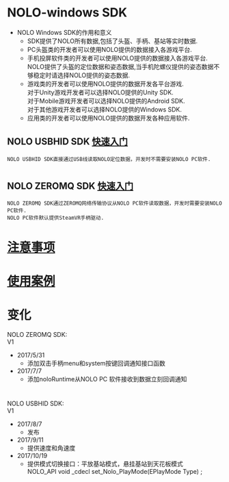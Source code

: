# NOLO-windows SDK   
- NOLO Windows SDK的作用和意义  
    * SDK提供了NOLO所有数据,包括了头盔、手柄、基站等实时数据. 
    * PC头盔类的开发者可以使用NOLO提供的数据接入各游戏平台.  
    * 手机投屏软件类的开发者可以使用NOLO提供的数据接入各游戏平台.  
      NOLO提供了头盔的定位数据和姿态数据,当手机陀螺仪提供的姿态数据不够稳定时请选择NOLO提供的姿态数据.  
    * 游戏类的开发者可以使用NOLO提供的数据开发各平台游戏.  
      对于Unity游戏开发者可以选择NOLO提供的Unity SDK.  
      对于Mobile游戏开发者可以选择NOLO提供的Android SDK.  
      对于其他游戏开发者可以选择NOLO提供的Windows SDK.  
    * 应用类的开发者可以使用NOLO提供的数据开发各种应用软件. 
## NOLO USBHID SDK [快速入门](https://github.com/NOLOVR/NOLO-Windows-SDK/blob/master/HIDGetStarted_CN.md) 
    NOLO USBHID SDK直接通过USB线读取NOLO定位数据，开发时不需要安装NOLO PC软件.  
    
#
## NOLO ZEROMQ SDK  [快速入门](https://github.com/NOLOVR/NOLO-Windows-SDK/blob/master/GetStarted_CN.md) 
    NOLO ZEROMQ SDK通过ZEROMQ网络传输协议从NOLO PC软件读取数据，开发时需要安装NOLO PC软件.    
    NOLO PC软件默认提供SteamVR手柄驱动.  
 
#  [注意事项](https://github.com/NOLOVR/NOLO-Windows-SDK/blob/master/NOLOVR/NOLO_USBHID_SDK/Notice_CN.pdf)
#  [使用案例](https://github.com/NOLOVR/NOLO-Windows-SDK/tree/master/Examples)
# 变化  
NOLO ZEROMQ SDK:  
V1
- 2017/5/31 
  * 添加双击手柄menu和system按键回调通知接口函数  
- 2017/7/7  
  * 添加noloRuntime从NOLO PC 软件接收到数据立刻回调通知  
#
NOLO USBHID SDK:  
V1
- 2017/8/7
  * 发布
- 2017/9/11
  * 提供速度和角速度
- 2017/10/19
  * 提供模式切换接口：平放基站模式，悬挂基站到天花板模式  
  	NOLO_API void _cdecl set_Nolo_PlayMode(EPlayMode  Type) ;
#

        
        
